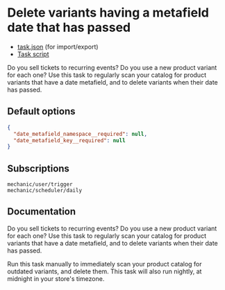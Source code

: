 # Delete variants having a metafield date that has passed

* [task.json](../../tasks/delete-variants-having-a-metafield-date-that-has-passed.json) (for import/export)
* [Task script](./script.liquid)

Do you sell tickets to recurring events? Do you use a new product variant for each one? Use this task to regularly scan your catalog for product variants that have a date metafield, and to delete variants when their date has passed.

## Default options

```json
{
  "date_metafield_namespace__required": null,
  "date_metafield_key__required": null
}
```

## Subscriptions

```liquid
mechanic/user/trigger
mechanic/scheduler/daily
```

## Documentation

Do you sell tickets to recurring events? Do you use a new product variant for each one? Use this task to regularly scan your catalog for product variants that have a date metafield, and to delete variants when their date has passed.

Run this task manually to immediately scan your product catalog for outdated variants, and delete them. This task will also run nightly, at midnight in your store's timezone.

